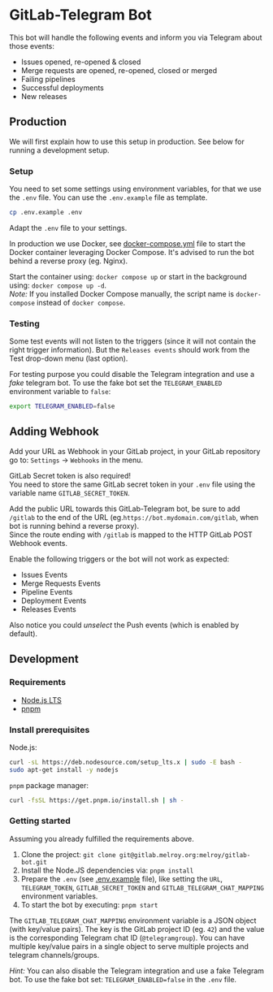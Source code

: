 # GitLab-Telegram Bot

This bot will handle the following events and inform you via Telegram about those events:

- Issues opened, re-opened & closed
- Merge requests are opened, re-opened, closed or merged
- Failing pipelines
- Successful deployments
- New releases

## Production

We will first explain how to use this setup in production. See below for running a development setup.

### Setup

You need to set some settings using environment variables, for that we use the `.env` file. You can use the `.env.example` file as template.

```sh
cp .env.example .env
```

Adapt the `.env` file to your settings.

In production we use Docker, see [docker-compose.yml](docker-compose.yml) file to start the Docker container leveraging Docker Compose. It's advised to run the bot behind a reverse proxy (eg. Nginx).

Start the container using: `docker compose up` or start in the background using: `docker compose up -d`.  
_Note:_ If you installed Docker Compose manually, the script name is `docker-compose` instead of `docker compose`.

### Testing

Some test events will not listen to the triggers (since it will not contain the right trigger information). But the `Releases events` should work from the Test drop-down menu (last option).

For testing purpose you could disable the Telegram integration and use a _fake_ telegram bot. To use the fake bot set the `TELEGRAM_ENABLED` environment variable to `false`:

```bash
export TELEGRAM_ENABLED=false
```

## Adding Webhook

Add your URL as Webhook in your GitLab project, in your GitLab repository go to: `Settings` -> `Webhooks` in the menu.

GitLab Secret token is also required!  
You need to store the same GitLab secret token in your `.env` file using the variable name `GITLAB_SECRET_TOKEN`.

Add the public URL towards this GitLab-Telegram bot, be sure to add `/gitlab` to the end of the URL (eg.`https://bot.mydomain.com/gitlab`, when bot is running behind a reverse proxy).  
Since the route ending with `/gitlab` is mapped to the HTTP GitLab POST Webhook events.

Enable the following triggers or the bot will not work as expected:

- Issues Events
- Merge Requests Events
- Pipeline Events
- Deployment Events
- Releases Events

Also notice you could _unselect_ the Push events (which is enabled by default).

## Development

### Requirements

- [Node.js LTS](https://nodejs.org/en/download/)
- [pnpm](https://pnpm.io/)

### Install prerequisites

Node.js:

```sh
curl -sL https://deb.nodesource.com/setup_lts.x | sudo -E bash -
sudo apt-get install -y nodejs
```

`pnpm` package manager:

```sh
curl -fsSL https://get.pnpm.io/install.sh | sh -
```

### Getting started

Assuming you already fulfilled the requirements above.

1. Clone the project: `git clone git@gitlab.melroy.org:melroy/gitlab-bot.git`
2. Install the Node.JS dependencies via: `pnpm install`
3. Prepare the `.env` (see [.env.example](.env.example) file), like setting the `URL`, `TELEGRAM_TOKEN`, `GITLAB_SECRET_TOKEN` and `GITLAB_TELEGRAM_CHAT_MAPPING` environment variables.
4. To start the bot by executing: `pnpm start`

The `GITLAB_TELEGRAM_CHAT_MAPPING` environment variable is a JSON object (with key/value pairs). The key is the GitLab project ID (eg. `42`) and the value is the corresponding Telegram chat ID (`@telegramgroup`). You can have multiple key/value pairs in a single object to serve multiple projects and telegram channels/groups.

_Hint:_ You can also disable the Telegram integration and use a fake Telegram bot. To use the fake bot set: `TELEGRAM_ENABLED=false` in the `.env` file.
